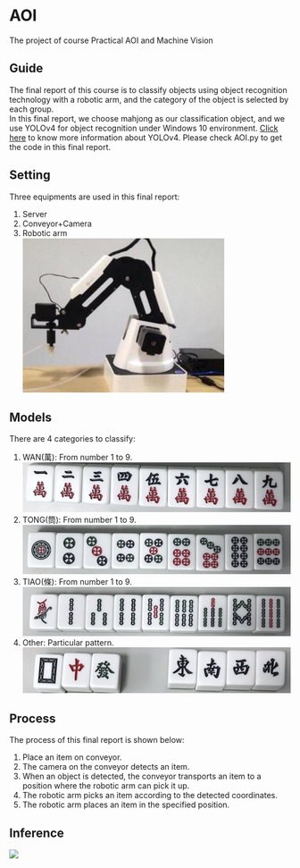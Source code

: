 # AOI
The project of course Practical AOI and Machine Vision
## Guide

The final report of this course is to classify objects using object recognition technology with a robotic arm, and the category of the object is selected by each group.<br>
In this final report, we choose mahjong as our classification object, and we use YOLOv4 for object recognition under Windows 10 environment. [Click here](https://github.com/Tianxiaomo/pytorch-YOLOv4) to know more information about YOLOv4. Please check AOI.py to get the code in this final report.

Setting
---
Three equipments are used in this final report:<br>
1. Server
2. Conveyor+Camera
3. Robotic arm<br>
![](https://github.com/nianjingfeng/AOI/blob/master/image/robot.jpg)

Models
---
There are 4 categories to classify:
1. WAN(萬): From number 1 to 9.![](https://github.com/nianjingfeng/AOI/blob/master/image/wan_data.jpg)
3. TONG(筒): From number 1 to 9.![](https://github.com/nianjingfeng/AOI/blob/master/image/tong_data.jpg)
4. TIAO(條): From number 1 to 9.![](https://github.com/nianjingfeng/AOI/blob/master/image/tiao_data.jpg)
5. Other: Particular pattern.![](https://github.com/nianjingfeng/AOI/blob/master/image/other_data.jpg)

Process
---
The process of this final report is shown below:
1. Place an item on conveyor.
2. The camera on the conveyor detects an item.
3. When an object is detected, the conveyor transports an item to a position where the robotic arm can pick it up.
4. The robotic arm picks an item according to the detected coordinates.
5. The robotic arm places an item in the specified position.

Inference
---
![](https://github.com/nianjingfeng/AOI/blob/master/image/inference_video.gif)
